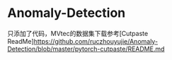 # Anomaly-Detection
只添加了代码，MVtec的数据集下载参考[Cutpaste ReadMe]https://github.com/ruczhouyujie/Anomaly-Detection/blob/master/pytorch-cutpaste/README.md
